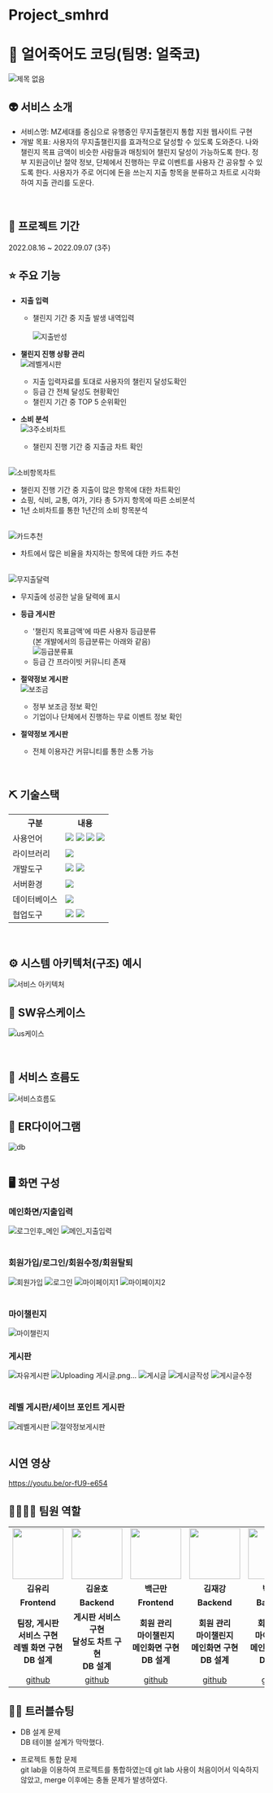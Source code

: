# Project_smhrd
# 🥶 얼어죽어도 코딩(팀명: 얼죽코)
![제목 없음](https://user-images.githubusercontent.com/101463273/189017035-e5c9352f-c883-4d9f-80c7-8f6fe2b13224.png)


## 👽 서비스 소개
* 서비스명:  MZ세대를 중심으로 유행중인 무지출챌린지 통합 지원 웹사이트 구현
* 개발 목표: 사용자의 무지출챌린지를 효과적으로 달성할 수 있도록 도와준다. 나와 챌린지 목표 금액이 비슷한 사람들과 매칭되어 챌린지 달성이 가능하도록 한다.
정부 지원금이난 절약 정보, 단체에서 진행하는 무료 이벤트를 사용자 간 공유할 수 있도록 한다. 사용자가 주로 어디에 돈을 쓰는지 지출 항목을 분류하고 차트로 시각화하여 지출 관리를 도운다.
<br>

## 📅 프로젝트 기간
2022.08.16 ~ 2022.09.07 (3주)
<br>

## ⭐ 주요 기능
* <b>지출 입력</b>
  * 챌린지 기간 중 지출 발생 내역입력  
<br>![지출반성](https://user-images.githubusercontent.com/108074336/189464195-39227081-06f4-4d89-951e-3202f9ac4f76.png)

* <b>챌린지 진행 상황 관리</b>
<br>![레벨게시판](https://user-images.githubusercontent.com/108074336/189463412-0943d186-6a19-40f6-9936-e53dd9c17a73.png)
  * 지출 입력자료를 토대로 사용자의 챌린지 달성도확인
  * 등급 간 전체 달성도 현황확인
  * 챌린지 기간 중 TOP 5 순위확인
 
* <b>소비 분석</b>
<br>![3주소비차트](https://user-images.githubusercontent.com/108074336/189464267-72eb3c3d-9650-4020-b5c5-9f351ca2e428.png)
  * 챌린지 진행 기간 중 지출금 차트 확인
  
<br>![소비항목차트](https://user-images.githubusercontent.com/108074336/189464301-483c753b-3122-4d96-923d-158caa40c565.png)
  * 챌린지 진행 기간 중 지출이 많은 항목에 대한 차트확인
  * 쇼핑, 식비, 교통, 여가, 기타 총 5가지 항목에 따른 소비분석
  * 1년 소비차트를 통한 1년간의 소비 항목분석 
  
<br>![카드추천](https://user-images.githubusercontent.com/108074336/189464103-de6c996b-490b-4bba-b519-4914366b91fc.png)
  * 차트에서 많은 비율을 차지하는 항목에 대한 카드 추천
  
<br>![무지출달력](https://user-images.githubusercontent.com/108074336/189464337-b7d92062-dacb-48f1-9d1c-62901e0b4f0c.png)
  * 무지출에 성공한 날을 달력에 표시

* <b>등급 게시판</b>
  * '챌린지 목표금액'에 따른 사용자 등급분류
  <br> (본 개발에서의 등급분류는 아래와 같음)
<br>![등급분류표](https://user-images.githubusercontent.com/108074336/189463205-f90be6c5-f2e5-447c-97c1-ade4af176df1.png)
  * 등급 간 프라이빗 커뮤니티 존재
  
* <b>절약정보 게시판</b>
<br>![보조금](https://user-images.githubusercontent.com/108074336/189464067-79e591c9-3285-4a03-b6c5-cbc73373d28e.png)
  * 정부 보조금 정보 확인 
  * 기업이나 단체에서 진행하는 무료 이벤트 정보 확인

* <b>절약정보 게시판</b>
  * 전체 이용자간 커뮤니티를 통한 소통 가능 
<br>

## ⛏ 기술스택
<table>
    <tr>
        <th>구분</th>
        <th>내용</th>
    </tr>
    <tr>
        <td>사용언어</td>
        <td>
            <img src="https://img.shields.io/badge/Java-007396?style=for-the-badge&logo=java&logoColor=white"/>
            <img src="https://img.shields.io/badge/HTML5-E34F26?style=for-the-badge&logo=HTML5&logoColor=white"/>
            <img src="https://img.shields.io/badge/CSS3-1572B6?style=for-the-badge&logo=CSS3&logoColor=white"/>
            <img src="https://img.shields.io/badge/JavaScript-F7DF1E?style=for-the-badge&logo=JavaScript&logoColor=white"/>
        </td>
    </tr>
    <tr>
        <td>라이브러리</td>
        <td>
            <img src="https://img.shields.io/badge/BootStrap-7952B3?style=for-the-badge&logo=BootStrap&logoColor=white"/>
        </td>
    </tr>
    <tr>
        <td>개발도구</td>
        <td>
            <img src="https://img.shields.io/badge/Eclipse-2C2255?style=for-the-badge&logo=Eclipse&logoColor=white"/>
            <img src="https://img.shields.io/badge/VSCode-007ACC?style=for-the-badge&logo=VisualStudioCode&logoColor=white"/>
        </td>
    </tr>
    <tr>
        <td>서버환경</td>
        <td>
            <img src="https://img.shields.io/badge/Apache Tomcat-D22128?style=for-the-badge&logo=Apache Tomcat&logoColor=white"/>
        </td>
    </tr>
    <tr>
        <td>데이터베이스</td>
        <td>
            <img src="https://img.shields.io/badge/Oracle 11g-F80000?style=for-the-badge&logo=Oracle&logoColor=white"/>
        </td>
    </tr>
    <tr>
        <td>협업도구</td>
        <td>
            <img src="https://img.shields.io/badge/Git-F05032?style=for-the-badge&logo=Git&logoColor=white"/>
            <img src="https://img.shields.io/badge/GitHub-181717?style=for-the-badge&logo=GitHub&logoColor=white"/>
        </td>
    </tr>
</table>


<br>

## ⚙ 시스템 아키텍처(구조) 예시 
![서비스 아키텍처](https://user-images.githubusercontent.com/25995055/169925538-15867bd9-aa0b-42fc-a39b-88981e926e51.png)
<br>

## 📌 SW유스케이스
![us케이스](https://user-images.githubusercontent.com/101463273/189058538-62776cb8-1eb9-4088-b21d-f89a68cc2c04.png)

<br>

## 📌 서비스 흐름도
![서비스흐름도](https://user-images.githubusercontent.com/101463273/189019753-1cbc1489-5b71-4980-9c90-6fbec84b6923.png)
<br>

## 📌 ER다이어그램
![db](https://user-images.githubusercontent.com/101463273/189014345-19668b19-1a6e-43bb-8f2b-97d5075e86d5.png)
<br>
<br>

## 🖥 화면 구성

### 메인화면/지출입력
![로그인후_메인](https://user-images.githubusercontent.com/101463273/189025954-c0e38b77-22ef-4a1f-acc4-673b246c407d.png)
![메인_지출입력](https://user-images.githubusercontent.com/101463273/189026408-de883063-86b4-439b-a881-ccbd9862c963.png)
<br>
<br>

### 회원가입/로그인/회원수정/회원탈퇴
![회원가입](https://user-images.githubusercontent.com/101463273/189025967-c122cfad-e733-4d50-9028-cc0752a82e0e.png)
![로그인](https://user-images.githubusercontent.com/101463273/189025958-98788b95-7220-4b76-a1e8-6902de36515e.png)
![마이페이지1](https://user-images.githubusercontent.com/101463273/189025986-299441f3-0baa-4832-ae57-76a00d685f3e.png)
![마이페이지2](https://user-images.githubusercontent.com/101463273/189025991-5f127c44-b21a-4834-bfb6-554949c81649.png)
<br>
<br>

### 마이챌린지
![마이챌린지](https://user-images.githubusercontent.com/101463273/189026466-9c941f79-3d8b-4f68-9207-625b977a304d.png)
<br>

### 게시판
![자유게시판](https://user-images.githubusercontent.com/101463273/189026511-749c0978-cc67-4da1-8d51-be34f43cc1b1.png)
![Uploading 게시글.png…]()
![게시글](https://user-images.githubusercontent.com/101463273/189026760-37616a6e-4342-4d48-b13d-e1cf886f3b9a.png)
![게시글작성](https://user-images.githubusercontent.com/101463273/189026529-806cdb5a-2b51-40c2-973e-c21b6fc95531.png)
![게시글수정](https://user-images.githubusercontent.com/101463273/189026523-0ed330f0-b4f8-4b1f-b6f4-5f8155c26c00.png)
<br>
<br>

### 레벨 게시판/세이브 포인트 게시판
![레벨게시판](https://user-images.githubusercontent.com/101463273/189026596-79295e41-40df-4b86-ac24-fea832ab2dcc.png)
![절약정보게시판](https://user-images.githubusercontent.com/101463273/189026622-39ea74db-5ee4-444d-8e53-cf24964c4a0e.png)
<br>
<br>

## 시연 영상
https://youtu.be/or-fU9-e654

## 👨‍👩‍👦‍👦 팀원 역할
<table>
  <tr>
    <td align="center"><img src=![ㄱㅁㅇ](https://user-images.githubusercontent.com/101463273/190315316-9c2fc93e-c7e0-453f-95e2-924b3812da3f.png) height="100"/></td>
    <td align="center"><img src="https://mb.ntdtv.kr/assets/uploads/2019/01/Screen-Shot-2019-01-08-at-4.31.55-PM-e1546932545978.png" width="100" height="100"/></td>
    <td align="center"><img src="https://mblogthumb-phinf.pstatic.net/20160127_177/krazymouse_1453865104404DjQIi_PNG/%C4%AB%C4%AB%BF%C0%C7%C1%B7%BB%C1%EE_%B6%F3%C0%CC%BE%F0.png?type=w2" width="100" height="100"/></td>
    <td align="center"><img src="https://i.pinimg.com/236x/ed/bb/53/edbb53d4f6dd710431c1140551404af9.jpg" width="100" height="100"/></td>
    <td align="center"><img src="https://pbs.twimg.com/media/B-n6uPYUUAAZSUx.png" width="100" height="100"/></td>
    <td align="center"><img src="https://pbs.twimg.com/media/B-n6uPYUUAAZSUx.png" width="100" height="100"/></td>

  </tr>
  <tr>
    <td align="center"><strong>김유리</strong></td>
    <td align="center"><strong>김윤호</strong></td>
    <td align="center"><strong>백근만</strong></td>
    <td align="center"><strong>김재강</strong></td>
    <td align="center"><strong>박혜민</strong></td>
    <td align="center"><strong>김민우</strong></td>

  </tr>
  <tr>
    <td align="center"><b>Frontend</b></td>
    <td align="center"><b>Backend</b></td>
    <td align="center"><b>Frontend</b></td>
    <td align="center"><b>Backend</b></td>
    <td align="center"><b>Backend</b></td>
    <td align="center"><b>Backend</b></td>

  </tr>
    <tr>
    <td align="center"><b>팀장, 게시판 서비스 구현<br>레벨 화면 구현<br>DB 설계</b></td>
    <td align="center"><b>게시판 서비스 구현<br>달성도 차트 구현<br>DB 설계</b></td>
    <td align="center"><b>회원 관리<br>마이챌린지<br>메인화면 구현<br>DB 설계</b></td>
    <td align="center"><b>회원 관리<br>마이챌린지<br>메인화면 구현<br>DB 설계</b></td>
    <td align="center"><b>회원 관리<br>마이챌린지<br>메인화면 구현<br>DB 설계</b></td>
    <td align="center"><b>게시판 서비스<br>레벨 화면 구현<br>DB 설계</b></td>
  </tr>
  <tr>
    <td align="center"><a href="https://github.com/kimpizza" target='_blank'>github</a></td>
    <td align="center"><a href="https://github.com/uno719" target='_blank'>github</a></td>
    <td align="center"><a href="https://github.com/100geun10000" target='_blank'>github</a></td>
    <td align="center"><a href="https://github.com/jaegangkim" target='_blank'>github</a></td>
    <td align="center"><a href="https://github.com/bingomangsoo" target='_blank'>github</a></td>
    <td align="center"><a href="https://github.com/Tiel0043" target='_blank'>github</a></td>

  </tr>
</table>

## 🤾‍♂️ 트러블슈팅
  
* DB 설계 문제<br>
 DB 테이블 설계가 막막했다.
 
* 프로젝트 통합 문제<br>
 git lab을 이용하여 프로젝트를 통합하였는데 git lab 사용이 처음이어서 익숙하지 않았고, merge 이후에는 충돌 문제가 발생하였다.
